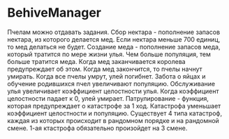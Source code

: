# BehiveManager
Пчелам можно отдавать задания.
Сбор нектара - пополнение запасов нектара, из которого делается мед. Если нектара меньше 700 единиц, то мед делаться не будет.
Создание меда - пополнение запасов меда, который тратится по мере жизни улья. Чем больше популяция, тем больше тратится меда. Когда мед заканчивается королева предупреждает об этом. Когда мед закончится, то пчелы начнут умирать. Когда все пчелы умрут, улей погибнет.
Забота о яйцах и обучение родившихся пчел увеличивают популяцию.
Обслуживание улья увеличивает коэффициент целостности улья. Когда коэффициент целостности падает к 0, улей умирает.
Патрулирование - функция, которая предупреждает о катастрофе за 1 ход.
Катастрофа уменьшает коэффициент целостности и популяцию.
Существует 4 типа катастроф, каждая из которых происходит в рандомном порядке и на рандомной смене. 1-ая ктастрофа обязательно произойдет на 3 смене. 
